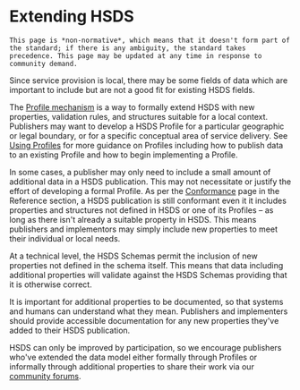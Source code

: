 Extending HSDS
==============

```{note}
This page is *non-normative*, which means that it doesn't form part of the standard; if there is any ambiguity, the standard takes precedence. This page may be updated at any time in response to community demand.
```

Since service provision is local, there may be some fields of data which are important to include but are not a good fit for existing HSDS fields. 

The [Profile mechanism](profiles) is a way to formally extend HSDS with new properties, validation rules, and structures suitable for a local context. Publishers may want to develop a HSDS Profile for a particular geographic or legal boundary, or for a specific conceptual area of service delivery. See [Using Profiles](using_profiles) for more guidance on Profiles including how to publish data to an existing Profile and how to begin implementing a Profile.

In some cases, a publisher may only need to include a small amount of additional data in a HSDS publication. This may not necessitate or justify the effort of developing a formal Profile. As per the [Conformance](conformance) page in the Reference section, a HSDS publication is still conformant even it it includes properties and structures not defined in HSDS or one of its Profiles &ndash; as long as there isn't already a suitable property in HSDS. This means publishers and implementors may simply include new properties to meet their individual or local needs.

At a technical level, the HSDS Schemas permit the inclusion of new properties not defined in the schema itself. This means that data including additional properties will validate against the HSDS Schemas providing that it is otherwise correct.

It is important for additional properties to be documented, so that systems and humans can understand what they mean. Publishers and implementers should provide accessible documentation for any new properties they've added to their HSDS publication.

HSDS can only be improved by participation, so we encourage publishers who've extended the data model either formally through Profiles or informally through additional properties to share their work via our [community forums](https://forum.openreferral.org/).
